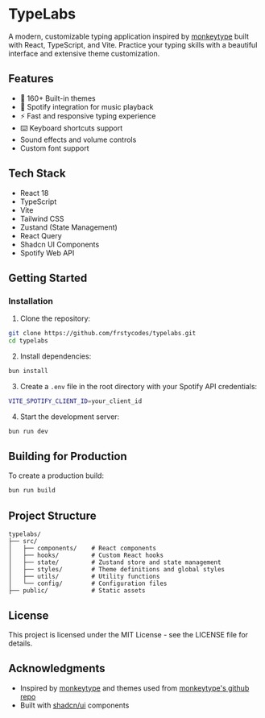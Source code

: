 # TypeLabs

A modern, customizable typing application inspired by [monkeytype](https://monkeytype.com) built with React, TypeScript, and Vite. Practice your typing skills with a beautiful interface and extensive theme customization.

## Features

- 🎨 160+ Built-in themes
- 🎵 Spotify integration for music playback
- ⚡️ Fast and responsive typing experience
- ⌨️ Keyboard shortcuts support
- Sound effects and volume controls
- Custom font support

## Tech Stack

- React 18
- TypeScript
- Vite
- Tailwind CSS
- Zustand (State Management)
- React Query
- Shadcn UI Components
- Spotify Web API

## Getting Started


### Installation

1. Clone the repository:

```bash
git clone https://github.com/frstycodes/typelabs.git
cd typelabs
```

2. Install dependencies:

```bash
bun install
```

3. Create a `.env` file in the root directory with your Spotify API credentials:

```bash
VITE_SPOTIFY_CLIENT_ID=your_client_id
```

4. Start the development server:

```bash
bun run dev
```


## Building for Production

To create a production build:

```bash
bun run build
```

## Project Structure

```
typelabs/
├── src/
│   ├── components/    # React components
│   ├── hooks/         # Custom React hooks
│   ├── state/         # Zustand store and state management
│   ├── styles/        # Theme definitions and global styles
│   ├── utils/         # Utility functions
│   └── config/        # Configuration files
├── public/            # Static assets
```


## License

This project is licensed under the MIT License - see the LICENSE file for details.

## Acknowledgments

- Inspired by [monkeytype](https://monkeytype.com) and themes used from [monkeytype's github repo](https://github.com/monkeytypegame/monkeytype)
- Built with [shadcn/ui](https://ui.shadcn.com/) components
